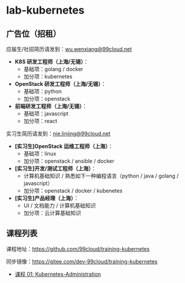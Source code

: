 # lab-kubernetes

## 广告位（招租）

应届生/社招简历请发到：<wu.wenxiang@99cloud.net>

- **K8S 研发工程师（上海/无锡）**：
    - 基础项：golang / docker
    - 加分项：kubernetes
- **OpenStack 研发工程师（上海/无锡）**：
    - 基础项：python
    - 加分项：openstack
- **前端研发工程师（上海/无锡）**：
    - 基础项：javascript
    - 加分项：react

实习生简历请发到：<nie.linjing@99cloud.net>

- **[实习生]OpenStack 运维工程师（上海）**：
    - 基础项：linux
    - 加分项：openstack / ansible / docker
- **[实习生]开发/测试工程师（上海）**：
    - 计算机基础知识 / 熟悉如下一种编程语言（python / java / golang / javascript）
    - 加分项：openstack / docker / kubenetes
- **[实习生]产品经理（上海）**：
    - UI / 文档能力 / 计算机基础知识
    - 加分项：云计算基础知识

## 课程列表

课程地址：<https://github.com/99cloud/training-kubernetes>

同步镜像：<https://gitee.com/dev-99cloud/training-kubernetes>

- [课程 01: Kubernetes-Administration](doc/class-01-Kubernetes-Administration.md)

